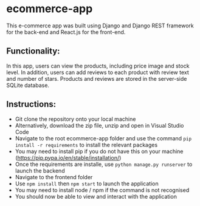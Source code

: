 # ecommerce-app
This e-commerce app was built using Django and Django REST framework for the back-end and React.js for the front-end.

## Functionality:
In this app, users can view the products, including price image and stock level.
In addition, users can add reviews to each product with review text and number of stars.
Products and reviews are stored in the server-side SQLite database.

## Instructions:
- Git clone the repository onto your local machine
- Alternatively, download the zip file, unzip and open in Visual Studio Code
- Navigate to the root ecommerce-app folder and use the command `pip install -r requirements` to install the relevant packages
- You may need to install pip if you do not have this on your machine (https://pip.pypa.io/en/stable/installation/)
- Once the requirements are installe, use `python manage.py runserver` to launch the backend
- Navigate to the frontend folder
- Use `npm install` then `npm start` to launch the application
- You may need to install node / npm if the command is not recognised
- You should now be able to view and interact with the application
